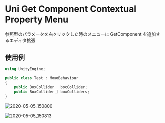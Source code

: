 # Uni Get Component Contextual Property Menu

参照型のパラメータを右クリックした時のメニューに GetComponent を追加するエディタ拡張

## 使用例

```cs
using UnityEngine;

public class Test : MonoBehaviour
{
	public BoxCollider   bocCollider;
	public BoxCollider[] boxColliders;
}
```

![2020-05-05_150800](https://user-images.githubusercontent.com/6134875/81038811-4b948880-8ee2-11ea-8edc-699b45240a0d.png)

![2020-05-05_150813](https://user-images.githubusercontent.com/6134875/81038815-4cc5b580-8ee2-11ea-843b-eb4704dfd21f.png)